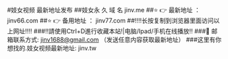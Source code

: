 #妓女视频 最新地址发布
##妓女永 久 域 名 jinv.me
##⭐️ 👉 最新地址 ： jinv66.com
##⭐️ 👉 备用地址 ： jinv77.com
##‼️‼️长按复制到浏览器里面访问以上网址‼️‼️
###‼️請使用Ctrl+D進行收藏本站!|电脑/Ipad/手机在线播放‼️
###📧 邮箱联系方式: jinv1688@gmail.com （发送任意内容获取最新地址）
###这里有你想找的.妓女视频最新地址: jinv.tw
